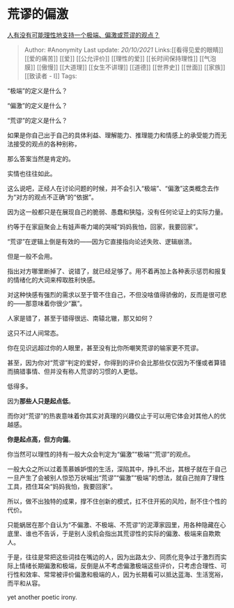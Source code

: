 # 荒谬的偏激
[人有没有可能理性地支持一个极端、偏激或荒谬的观点？](https://www.zhihu.com/question/491239389/answer/2174846070)

> Author: #Anonymity
> Last update: *20/10/2021*
> Links:[[看得见爱的眼睛]] [[爱的痛苦]] [[爱]] [[公允评价]] [[理性的爱]] [[长时间保持理性]] [[气泡膜]] [[傲慢]] [[大道理]] [[女生不讲理]] [[道德]] [[世界史]] [[世面]] [[家族]] [[致读者 - I]]
> Tags:

“极端”的定义是什么？

“偏激”的定义是什么？

“荒谬”的定义是什么？

如果是你自己出于自己的具体利益、理解能力、推理能力和情感上的承受能力而无法接受的观点的各种别称，

那么答案当然是肯定的。

实情也往往如此。

这么说吧，正经人在讨论问题的时候，并不会引入“极端”、“偏激”这类概念去作为“对方的观点不正确”的“依据”。

因为这一般都只是在展现自己的脆弱、愚蠢和狭隘，没有任何论证上的实际力量。

约等于在家庭聚会上有娃声嘶力竭的哭喊“妈妈我怕，回家，我要回家”。

“荒谬”在逻辑上倒是有效的——因为它直接指向论述失败、逻辑崩溃。

但是一般不会用。

指出对方哪里断掉了、说错了，就已经足够了。用不着再加上各种表示惩罚和报复的情绪化的大词来榨取胜利快感。

对这种快感有强烈的需求以至于管不住自己，不但没啥值得骄傲的，反而是很可悲的——那意味着你很少“赢”。

人家是错了，甚至于错得很远、南辕北辙，那又如何？

这只不过人间常态。

你在见识远超过你的人眼里，甚至没有比你所嘲笑荒谬的输家更不荒谬。

甚至，因为你对“荒谬”判定的爱好，你得到的评价会比那些仅仅因为不懂或者算错而搞错事情、但并没有称人荒谬的习惯的人更低。

低得多。

因为**那些人只是起点低**。

而你对“荒谬”的热衷意味着你其实对真理的兴趣仅止于可以用它体会对其他人的优越感。

**你是起点高，但方向偏**。

你当然可以理性的持有一般大众会判定为“偏激”“极端”“荒谬”的观点。

一般大众之所以过着羡慕嫉妒恨的生活，深陷其中，挣扎不出，其根子就在于自己一旦产生了会被别人惊恐万状喊出“荒谬”“偏激”“极端”的想法，就自己抛弃了理性工具，捂住耳朵“妈妈我怕，我要回家”。

所以，做不出独特的成果，撑不住创新的模式，扛不住开拓的风险，耐不住个性的代价。

只能蜗居在那个自认为“不偏激、不极端、不荒谬”的泥潭家园里，用各种隐藏在心底里、谁也不告诉，于是别人没机会指出其荒谬性的实际的偏激、极端来自欺欺人。

于是，往往是常把这些词挂在嘴边的人，因为出路太少、同质化竞争过于激烈而实际上情绪长期偏激和极端，反倒是从不考虑偏激极端这些评价，只考虑合理性、可行性和效率、常常被评价偏激和极端的人，因为长期看可以抵达蓝海、生活宽裕，而平和从容。

yet another poetic irony.

